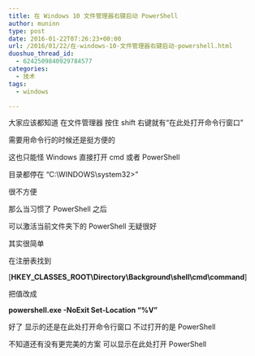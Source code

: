 ```yaml
---
title: 在 Windows 10 文件管理器右键启动 PowerShell
author: muninn
type: post
date: 2016-01-22T07:26:23+00:00
url: /2016/01/22/在-windows-10-文件管理器右键启动-powershell.html
duoshuo_thread_id:
  - 6242509840929784577
categories:
  - 技术
tags:
  - windows

---
```

大家应该都知道 在文件管理器 按住 shift 右键就有“在此处打开命令行窗口”
  
需要用命令行的时候还是挺方便的

这也只能怪 Windows 直接打开 cmd 或者 PowerShell
  
目录都停在 “C:\WINDOWS\system32>”
  
很不方便

那么当习惯了 PowerShell 之后
  
可以激活当前文件夹下的 PowerShell 无疑很好
  
其实很简单

在注册表找到
  
[**HKEY\_CLASSES\_ROOT\Directory\Background\shell\cmd\command**]
  
把值改成
  
**powershell.exe -NoExit Set-Location &#8220;%V&#8221;**

好了 显示的还是在此处打开命令行窗口 不过打开的是 PowerShell
  
不知道还有没有更完美的方案 可以显示在此处打开 PowerShell